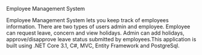 Employee Management System

Employee Management System lets you keep track of employees information. There are two types of users admin and employee. Employee can request leave, concern and view holidays.
Admin can add holidays, approve/disapprove leave status submitted by employees.This application is built using .NET Core 3.1, C#, MVC, Entity Framework and PostgreSql.
